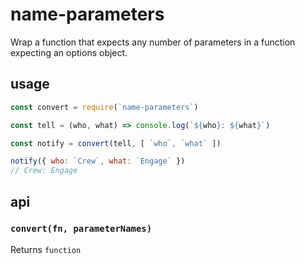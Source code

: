 # name-parameters

Wrap a function that expects any number of parameters in a function expecting an options object.

## usage

```javascript
const convert = require(`name-parameters`)

const tell = (who, what) => console.log(`${who}: ${what}`)

const notify = convert(tell, [ `who`, `what` ])

notify({ who: `Crew`, what: `Engage` })
// Crew: Engage
```

## api

### `convert(fn, parameterNames)`

Returns `function`

